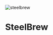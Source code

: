 ![steelbrew](https://github.com/user-attachments/assets/75fb407e-e5b1-4552-b98c-42b69a9e799b)
# SteelBrew
